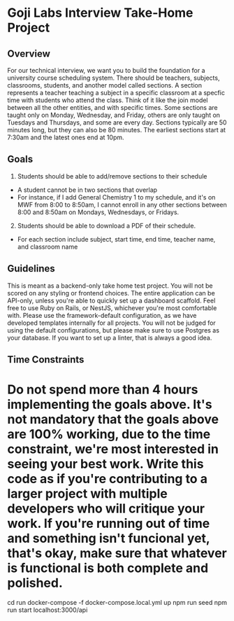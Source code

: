 # Goji Labs Interview Take-Home Project


## Overview
For our technical interview, we want you to build the foundation for a university course scheduling system. There should be teachers, subjects, classrooms, students, and another model called sections. A section represents a teacher teaching a subject in a specific classroom at a specfic time with students who attend the class. Think of it like the join model between all the other entities, and with specific times. Some sections are taught only on Monday, Wednesday, and Friday, others are only taught on Tuesdays and Thursdays, and some are every day. Sections typically are 50 minutes long, but they can also be 80 minutes. The earliest sections start at 7:30am and the latest ones end at 10pm.

## Goals
1. Students should be able to add/remove sections to their schedule
  - A student cannot be in two sections that overlap
  - For instance, if I add General Chemistry 1 to my schedule, and it's on MWF from 8:00 to 8:50am, I cannot enroll in any other sections between 8:00 and 8:50am on Mondays, Wednesdays, or Fridays.
2. Students should be able to download a PDF of their schedule.
  - For each section include subject, start time, end time, teacher name, and classroom name

## Guidelines
This is meant as a backend-only take home test project. You will not be scored on any styling or frontend choices. The entire application can be API-only, unless you're able to quickly set up a dashboard scaffold. Feel free to use Ruby on Rails, or NestJS, whichever you're most comfortable with. Please use the framework-default configuration, as we have developed templates internally for all projects. You will not be judged for using the default configurations, but please make sure to use Postgres as your database. If you want to set up a linter, that is always a good idea.

## Time Constraints
Do not spend more than 4 hours implementing the goals above. It's not mandatory that the goals above are 100% working, due to the time constraint, we're most interested in seeing your best work. Write this code as if you're contributing to a larger project with multiple developers who will critique your work. If you're running out of time and something isn't funcional yet, that's okay, make sure that whatever is functional is both complete and polished.
=======

cd run
docker-compose -f docker-compose.local.yml up
npm run seed
npm run start
localhost:3000/api
